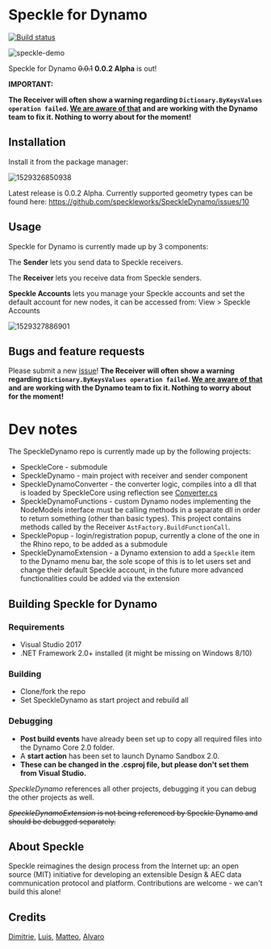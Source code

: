# Speckle for Dynamo

[![Build status](https://ci.appveyor.com/api/projects/status/lm4alrukr13lm027?svg=true)](https://ci.appveyor.com/project/SpeckleWorks/speckledynamo)

![speckle-demo](https://user-images.githubusercontent.com/2679513/41601159-99a0499a-73cf-11e8-90b9-36b43a822076.gif)

Speckle for Dynamo ~~0.0.1~~ **0.0.2 Alpha** is out!

**IMPORTANT:**

**The Receiver will often show a warning regarding `Dictionary.ByKeysValues operation failed`. [We are aware of that](https://github.com/speckleworks/SpeckleDynamo/issues/20) and are working with the Dynamo team to fix it. Nothing to worry about for the moment!**


## Installation

Install it from the package manager:

![1529326850938](https://user-images.githubusercontent.com/2679513/41541682-f16d9d50-730a-11e8-8d98-632ca20523ff.png)

Latest release is 0.0.2 Alpha.
Currently supported geometry types can be found here: https://github.com/speckleworks/SpeckleDynamo/issues/10

## Usage

Speckle for Dynamo is currently made up by 3 components:

The **Sender** lets you send data to Speckle receivers.

The **Receiver** lets you receive data from Speckle senders.

**Speckle Accounts** lets you manage your Speckle accounts and set the default account for new nodes, it can be accessed from: View > Speckle Accounts

![1529327886901](https://user-images.githubusercontent.com/2679513/41541683-f199855a-730a-11e8-8b11-da7b5cc14a76.png)

## Bugs and feature requests

Please submit a new [issue](https://github.com/speckleworks/SpeckleDynamo/issues)!
**The Receiver will often show a warning regarding `Dictionary.ByKeysValues operation failed`. [We are aware of that](https://github.com/speckleworks/SpeckleDynamo/issues/20) and are working with the Dynamo team to fix it. Nothing to worry about for the moment!**


# Dev notes

The SpeckleDynamo repo is currently made up by the following projects:

- SpeckleCore - submodule
- SpeckleDynamo - main project with receiver and sender component
- SpeckleDynamoConverter - the converter logic, compiles into a dll that is loaded by SpeckleCore using reflection see [Converter.cs](https://github.com/speckleworks/SpeckleCore/blob/master/SpeckleCore/Converter.cs#L135)
- SpeckleDynamoFunctions - custom Dynamo nodes implementing the NodeModels interface must be calling methods in a separate dll in order to return something (other than basic types). This project contains methods called by the Receiver `AstFactory.BuildFunctionCall`.
- SpecklePopup - login/registration popup, currently a clone of the one in the Rhino repo, to be added as a submodule
- SpeckleDynamoExtension - a Dynamo extension to add a `Speckle` item to the Dynamo menu bar, the sole scope of this is to let users set and change their default Speckle account, in the future more advanced functionalities could be added via the extension


## Building Speckle for Dynamo

### Requirements

- Visual Studio 2017
- .NET Framework 2.0+ installed (it might be missing on Windows 8/10)

### Building

- Clone/fork the repo
- Set SpeckleDynamo as start project and rebuild all

### Debugging

- **Post build events** have already been set up to copy all required files into the Dynamo Core 2.0 folder.
- A **start action** has been set to launch Dynamo Sandbox 2.0. 
- **These can be changed in the .csproj file, but please don't set them from Visual Studio.**

*SpeckleDynamo* references all other projects, debugging it you can debug the other projects as well.

~~*SpeckleDynamoExtension* is not being referenced by Speckle Dynamo and should be debugged separately.~~


## About Speckle

Speckle reimagines the design process from the Internet up: an open source (MIT) initiative for developing an extensible Design & AEC data communication protocol and platform. Contributions are welcome - we can't build this alone!


## Credits

[Dimitrie](https://github.com/didimitrie), [Luis](https://github.com/fraguada), [Matteo](https://github.com/teocomi), [Alvaro](https://github.com/alvpickmans)
